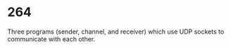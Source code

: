 # 264
Three programs (sender, channel, and receiver) which use UDP sockets to communicate with each other.
